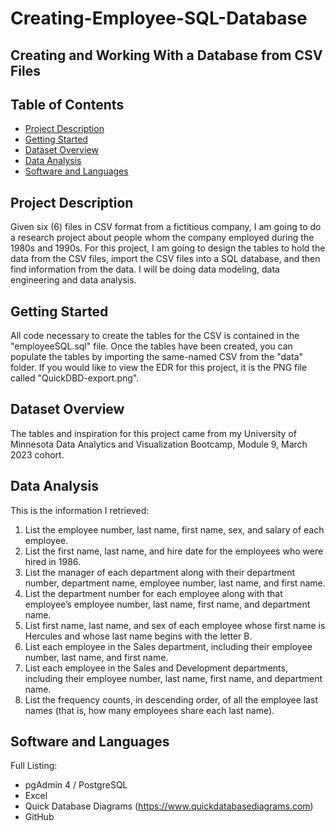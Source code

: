 # Creating-Employee-SQL-Database 

## Creating and Working With a Database from CSV Files

## Table of Contents

- [Project Description](#project-description)
- [Getting Started](#getting_started)
- [Dataset Overview](#dataset-overview)
- [Data Analysis](#data-analysis)
- [Software and Languages](#software-and-languages)

## Project Description

Given six (6) files in CSV format from a fictitious company, I am going to do a research project about people whom the company employed during the 1980s and 1990s. For this project, I am going to design the tables to hold the data from the CSV files, import the CSV files into a SQL database, and then find information from the data. I will be doing data modeling, data engineering and data analysis.

## Getting Started

All code necessary to create the tables for the CSV is contained in the "employeeSQL.sql" file. Once the tables have been created, you can populate the tables by importing the same-named CSV from the "data" folder. If you would like to view the EDR for this project, it is the PNG file called "QuickDBD-export.png".

## Dataset Overview

The tables and inspiration for this project came from my University of Minnesota Data Analytics and Visualization Bootcamp, Module 9, March 2023 cohort. 

## Data Analysis

This is the information I retrieved: 
1.  List the employee number, last name, first name, sex, and salary of each employee.
2.  List the first name, last name, and hire date for the employees who were hired in 1986.
3.  List the manager of each department along with their department number, department name, employee number, last name, and first name.
4.  List the department number for each employee along with that employee’s employee number, last name, first name, and department name.
5.  List first name, last name, and sex of each employee whose first name is Hercules and whose last name begins with the letter B.
6.  List each employee in the Sales department, including their employee number, last name, and first name.
7.  List each employee in the Sales and Development departments, including their employee number, last name, first name, and department name.
8.  List the frequency counts, in descending order, of all the employee last names (that is, how many employees share each last name).

## Software and Languages
Full Listing:
* pgAdmin 4 / PostgreSQL
* Excel
* Quick Database Diagrams (https://www.quickdatabasediagrams.com)
* GitHub
